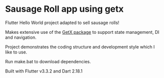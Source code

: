 # Sausage Roll app using getx

Flutter Hello World project adapted to sell sausage rolls!

Makes extensive use of the [GetX package](https://pub.dev/packages/get) to support state management, DI and navigation. 

Project demonstrates the coding structure and development style which I like to use.

Run make.bat to download dependencies. 

Built with Flutter v3.3.2 and Dart 2.18.1
